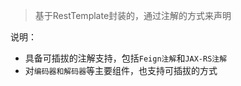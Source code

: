 > 基于RestTemplate封装的，通过注解的方式来声明

说明：
- 具备可插拔的注解支持，包括`Feign注解`和`JAX-RS注解`
- 对`编码器和解码器`等主要组件，也支持可插拔的方式

